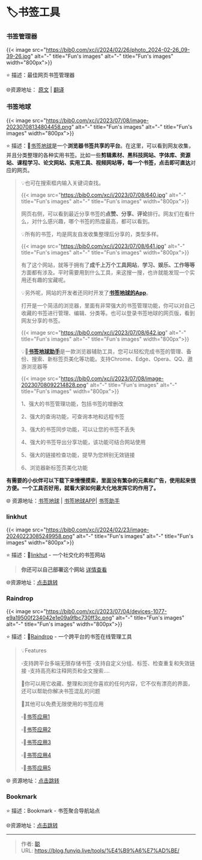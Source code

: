 # 🏷️书签工具


### 书签管理器

{{< image src="https://bib0.com/xc/i/2024/02/26/photo_2024-02-26_09-39-26.jpg" alt="-"  title="Fun's images" alt="-"  title="Fun's images" width="800px">}} 

⭐️  描述：最佳网页书签管理器

🌐资源地址： [原文](https://denshub.com/en/best-bookmark-manager-2023/) | [翻译](https://xlrocket.blog/2024/02/14/)

### 书签地球

{{< image src="https://bib0.com/xc/i/2023/07/08/image-20230708134804458.png" alt="-"  title="Fun's images" alt="-"  title="Fun's images" width="800px">}}  

⭐️  描述：🔖[书签地球](https://www.bookmarkearth.com/)是一个**浏览器书签共享的平台**。在这里，可以看到网友收集，并且分类整理的各种实用书签。比如一些**剪辑素材、黑科技网站、字体库、资源站、课程学习、论文网站、实用工具、视频网站等，每一个书签，点击即可直达**对应的网页。

> 💡也可在搜索框内输入关键词查找。
>
> {{< image src="https://bib0.com/xc/i/2023/07/08/640.jpg" alt="-"  title="Fun's images" alt="-"  title="Fun's images" width="800px">}}  
>
> 网页右侧，可以看到最近分享书签的**点赞、分享、评论**排行。网友们在看什么，对什么感兴趣，哪个书签的热度最高，都可以看到。
>
> 💡所有的书签，均是网友自发收集整理后分享的，类型多样。
>
> {{< image src="https://bib0.com/xc/i/2023/07/08/641.jpg" alt="-"  title="Fun's images" alt="-"  title="Fun's images" width="800px">}}  
>
> 有了这个网站，就等于拥有了**成千上万个工具网站**，**学习、娱乐、工作等等**方面都有涉及。平时需要用到什么工具，来这搜一搜，也许就能发现一个实用还有趣的宝藏呢。
>
> 💡另外呢，网站的开发者还同时开发了[**书签地球的App**](https://www.bookmarkearth.com/download/app)。
>
> 打开是一个简洁的浏览器，里面有非常强大的书签管理功能，你可以对自己收藏的书签进行管理、编辑、分类等。也可以登录书签地球的网页版，看到网友分享的书签。
>
> {{< image src="https://bib0.com/xc/i/2023/07/08/642.jpg" alt="-"  title="Fun's images" alt="-"  title="Fun's images" width="800px">}}  
>
> 💡📑[**书签地球助手**](https://www.bookmarkearth.com/)是一款浏览器辅助工具，您可以轻松完成书签的管理、备份、搜索、新标签页美化等功能。支持Chrome、Edge、Opera、QQ、遨游浏览器等
>
> {{< image src="https://bib0.com/xc/i/2023/07/08/image-20230708092214828.png" alt="-"  title="Fun's images" alt="-"  title="Fun's images" width="800px">}}  
>
> 1、强大的书签管理功能，包括书签的增删改
>
> 2、强大的查询功能，可查询本地和远程书签
>
> 3、强大的书签同步功能，可以让您的书签不丢失
>
> 4、强大的书签导出分享功能，该功能可结合网站使用
>
> 5、强大的链接检查功能，提早为您辨别无效链接
>
> 6、浏览器新标签页美化功能

**有需要的小伙伴可以下载下来慢慢摸索，里面没有繁杂的元素和广告，使用起来很方便。一个工具否好用，就看大家如何最大化地发挥它的作用了。**

🌐 资源地址：[书签地球](https://www.bookmarkearth.com/) | [书签地球APP](https://www.bookmarkearth.com/download/app)| [书签助手](https://www.bookmarkearth.com/plugin/index)

### linkhut

{{< image src="https://bib0.com/xc/i/2024/02/23/image-20240223085249958.png" alt="-"  title="Fun's images" alt="-"  title="Fun's images" width="800px">}} 

⭐️  描述：🔗[linkhut](https://ln.ht) - 一个社交化的书签网站 

>**你还可以自己部署这个网站** [详情查看](https://docs.linkhut.org/introduction.html)

🌐资源地址：[点击跳转](https://ln.ht/)

### Raindrop

{{< image src="https://bib0.com/xc/i/2023/07/04/devices-1077-e9a19500f234042e1e09a9fbc730ff3c.png" alt="-"  title="Fun's images" alt="-"  title="Fun's images" width="800px">}}  

⭐️  描述：🔖[Raindrop](https://raindrop.io/) - 一个跨平台的书签在线管理工具

>💡Features
>
>▫️支持跨平台多端无限存储书签
>▫️支持自定义分组、标签、检查重复和失效链接
>▫️支持高亮和注释网页和全文搜索....
>
>📄你可以用它收藏、整理和浏览你喜欢的任何内容，它不仅有漂亮的界面，还可以帮助你解决书签混乱的问题
>
>📑其他可以免费无限使用的书签应用
>
>▫️🔖[书签应用1](https://saved.io/)
>
>▫️🔖[书签应用2](https://linkish.io/)
>
>▫️🔖[书签应用3](https://qlearly.com/)
>
>▫️🔖[书签应用4](https://bookmarkos.com/)
>
>▫️🔖[书签应用5](https://web.ggather.com/)

🌐 资源地址：[点击跳转](https://raindrop.io/)

### Bookmark 

⭐️  描述：Bookmark - 书签聚合导航站点

🌐资源地址：[点击跳转](https://nav.xybin.top/?u=xybin)


---

> 作者: [聪](/about)  
> URL: https://blog.funvip.live/tools/%E4%B9%A6%E7%AD%BE/  

